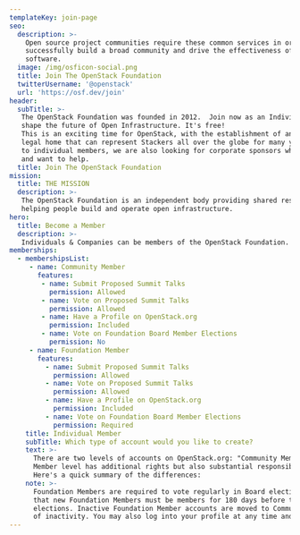 ```yaml
---
templateKey: join-page
seo:
  description: >-
    Open source project communities require these common services in order to
    successfully build a broad community and drive the effectiveness of their
    software.
  image: /img/osficon-social.png
  title: Join The OpenStack Foundation
  twitterUsername: '@openstack'
  url: 'https://osf.dev/join'
header:
  subTitle: >-
   The OpenStack Foundation was founded in 2012.  Join now as an Individual Member and help 
   shape the future of Open Infrastructure. It's free!
   This is an exciting time for OpenStack, with the establishment of an independent, permanent 
   legal home that can represent Stackers all over the globe for many years to come. In addition 
   to individual members, we are also looking for corporate sponsors who believe in the mission 
   and want to help.
  title: Join The OpenStack Foundation
mission:
  title: THE MISSION
  description: >-
   The OpenStack Foundation is an independent body providing shared resources to help achieve the OpenStack Mission 
   helping people build and operate open infrastructure.
hero:
  title: Become a Member
  description: >-
   Individuals & Companies can be members of the OpenStack Foundation. 
memberships:
  - membershipsList:
     - name: Community Member
       features:
        - name: Submit Proposed Summit Talks 
          permission: Allowed
        - name: Vote on Proposed Summit Talks
          permission: Allowed
        - name: Have a Profile on OpenStack.org 
          permission: Included
        - name: Vote on Foundation Board Member Elections
          permission: No
     - name: Foundation Member
       features:
         - name: Submit Proposed Summit Talks 
           permission: Allowed
         - name: Vote on Proposed Summit Talks
           permission: Allowed
         - name: Have a Profile on OpenStack.org 
           permission: Included
         - name: Vote on Foundation Board Member Elections
           permission: Required
    title: Individual Member
    subTitle: Which type of account would you like to create?
    text: >-
      There are two levels of accounts on OpenStack.org: "Community Member" and "Foundation Member". The Foundation 
      Member level has additional rights but also substantial responsibilities as a member of the OpenStack Foundation. 
      Here's a quick summary of the differences:
    note: >-
      Foundation Members are required to vote regularly in Board elections, or their membership can be suspended. Note 
      that new Foundation Members must be members for 180 days before they are elligible to vote in Board Member 
      elections. Inactive Foundation Member accounts are moved to Community Member level automatically after a period 
      of inactivity. You may also log into your profile at any time and adjust your membership level. 
---
```


